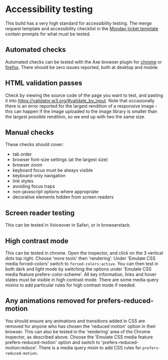 # Accessibility testing

This build has a very high standard for accessibility testing. The merge request template and accessibility checklist in the [Monday ticket template](https://torchbox.monday.com/boards/1192293412/pulses/1349479497) contain prompts for what must be tested.

## Automated checks

Automated checks can be tested with the Axe browser plugin for [chrome](https://www.deque.com/axe/devtools/chrome-browser-extension) or [firefox](https://www.deque.com/axe/devtools/firefox-browser-extension/). There should be zero issues reported, both at desktop and mobile.

## HTML validation passes

Check by viewing the source code of the page you want to test, and pasting it into https://validator.w3.org/#validate_by_input. Note that occasionally there is an error reported for the largest rendition of a responsive image - this can happen if the image uploaded to the image library is smaller than the largest possible rendition, so we end up with two the same size.

## Manual checks

These checks should cover:

- tab order
- browser font-size settings (at the largest size)
- browser zoom
- keyboard focus must be always visible
- keyboard-only navigation
- link styles
- avoiding focus traps
- non-javascript options where appropriate
- decorative elements hidden from screen readers

## Screen reader testing

This can be tested in Voiceover in Safari, or in browserstack.

## High contrast mode

This can be tested in chrome. Open the inspector, and click on the 3 vertical dots top right. Choose 'more tools' then 'rendering'. Under 'Emulate CSS media forced-colors' switch to `forced-colors:active`. You can then test in both dark and light mode by switching the options under 'Emulate CSS media feature prefers-color-scheme'. All key information, links and hover states must be visible in high contrast mode. There are some media query mixins to add particular rules for high contrast mode if needed.

## Any animations removed for prefers-reduced-motion

You should ensure any animations and transitions added in CSS are removed for anyone who has chosen the 'reduced motion' option in their browser. This can also be tested in the 'rendering' area of the Chrome inspector, as described above. Choose the 'Emulate CSS media feature prefers-reduced-motion' option and switch to 'prefers-reduced-motion:reduce'. There is a media query mixin to add CSS rules for `prefers-reduced-motion`.
